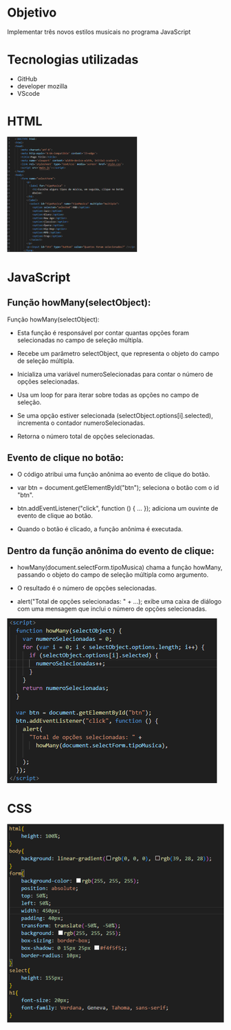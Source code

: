 # Objetivo
 Implementar três novos estilos musicais no programa JavaScript



# Tecnologias utilizadas
* GitHub
* developer mozilla
* VScode




# HTML

<img src="img/Captura de tela 2024-05-16 091105.png" width="60%" >


# JavaScript

## Função howMany(selectObject):

Função howMany(selectObject):

* Esta função é responsável por contar quantas opções foram selecionadas no campo de seleção múltipla.

* Recebe um parâmetro selectObject, que representa o objeto do campo de seleção múltipla.

* Inicializa uma variável numeroSelecionadas para contar o número de opções selecionadas.

* Usa um loop for para iterar sobre todas as opções no campo de seleção.

* Se uma opção estiver selecionada (selectObject.options[i].selected), incrementa o contador numeroSelecionadas.

* Retorna o número total de opções selecionadas.


## Evento de clique no botão:

* O código atribui uma função anônima ao evento de clique do botão.

* var btn = document.getElementById("btn"); seleciona o botão com o id "btn".

* btn.addEventListener("click", function () { ... }); adiciona um ouvinte de evento de clique ao botão.

* Quando o botão é clicado, a função anônima é executada.

## Dentro da função anônima do evento de clique:

* howMany(document.selectForm.tipoMusica) chama a função howMany, passando o objeto do campo de seleção múltipla como argumento.

* O resultado é o número de opções selecionadas.

* alert("Total de opções selecionadas: " + ...); exibe uma caixa de diálogo com uma mensagem que inclui o número de opções selecionadas.

<img src= "img/JS.png">


# CSS


<img src= "img/CSS.png">


